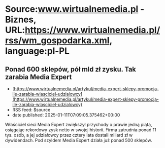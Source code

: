# Source:www.wirtualnemedia.pl - Biznes, URL:https://www.wirtualnemedia.pl/rss/wm_gospodarka.xml, language:pl-PL

## Ponad 600 sklepów, pół mld zł zysku. Tak zarabia Media Expert
 - [https://www.wirtualnemedia.pl/artykul/media-expert-sklepy-promocja-ile-zarabia-wlasciciel-udzialowcy](https://www.wirtualnemedia.pl/artykul/media-expert-sklepy-promocja-ile-zarabia-wlasciciel-udzialowcy)
 - RSS feed: $source
 - date published: 2025-01-11T07:09:05.375462+00:00

Właściciel sieci Media Expert zwiększył przychody o prawie jedną piątą, osiągając rekordowy zysk netto w swojej historii. Firma zatrudnia ponad 11 tys. osób, a jej udziałowcy przez cztery lata dostali miliard zł w dywidendach. Pod szyldem Media Expert działa już ponad 500 sklepów.

